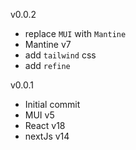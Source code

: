 v0.0.2
 - replace `MUI` with `Mantine`
 - Mantine v7
 - add `tailwind` css
 - add `refine`

v0.0.1
- Initial commit
- MUI v5
- React v18
- nextJs v14
